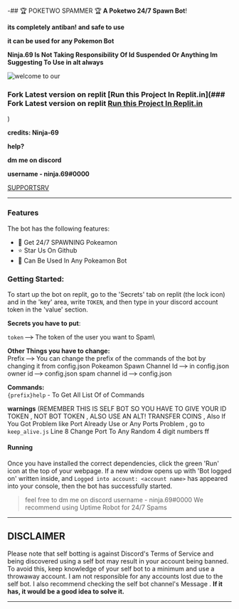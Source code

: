 -## 🏆 POKETWO SPAMMER 🏆
**A Poketwo 24/7 Spawn Bot**!

**its completely antiban! and safe to use**

**it can be used for any Pokemon Bot**

**Ninja.69 Is Not Taking Responsibility Of Id Suspended Or Anything Im Suggesting To Use in alt always**

![welcome to our](https://github.com/Ninja-bruh69/All-In-One-Discord-Bot/assets/130167556/c90149b9-48e6-4103-8457-c9fe6b56374b)


### Fork Latest version on replit [Run this Project In Replit.in](### Fork Latest version on replit [Run this Project In Replit.in](https://replit.com/@DNPAdil/POKETWO-SPAMMER-247-SPAWNING?v=1)
)



**credits: Ninja-69**


**help?**

**dm me on discord**

**username - ninja.69#0000**


[SUPPORTSRV](https://dsc.gg/itzmeninja)

---

### Features
The bot has the following features:
- 💖 Get 24/7 SPAWNING Pokeamon
- ⭐ Star Us On Github
- 🗿 Can Be Used In Any Pokeamon Bot
### Getting Started:
To start up the bot on replit, go to the 'Secrets' tab on replit (the lock icon) and in the 'key' area, write `TOKEN`, and then type in your discord account token in the 'value' section. <br>

**Secrets you have to put**:

`token` ~~-->~~ The token of the user you want to Spam\

**Other Things you have to change:**\
Prefix ~~-->~~ You can change the prefix of the commands of the bot by changing it from config.json
Pokeamon Spawn Channel Id ~~-->~~ in config.json
owner id ~~-->~~ config.json
spam channel id ~~-->~~ config.json




**Commands:**\
`{prefix}help` - To Get All List Of of Commands

**warnings**
(REMEMBER THIS IS SELF BOT SO YOU HAVE TO GIVE YOUR ID TOKEN , NOT BOT TOKEN , ALSO USE AN ALT! TRANSFER COINS , Also If You Got Problem like Port Already Use or Any Ports Problem , go to `keep_alive.js` Line 8 Change Port To Any Random 4 digit numbers
ff
#### <b>Running</b>
Once you have installed the correct dependencies, click the green 'Run' icon at the top of your webpage. If a new window opens up with 'Bot logged on' written inside, and `Logged into account: <account name>` has appeared into your console, then the bot has successfully started.

> feel free to dm me on discord
> username - ninja.69#0000
> We recommend using Uptime Robot for 24/7 Spams
>


> 
---

## **DISCLAIMER**

Please note that self botting is against Discord's Terms of Service and being discovered using a self bot may result in your account being banned. To avoid this, keep knowledge of your self bot to a minimum and use a throwaway account. I am not responsible for any accounts lost due to the self bot. I also recommend checking the self bot channel's Message . **If it has, it would be a good idea to solve it.**

---
